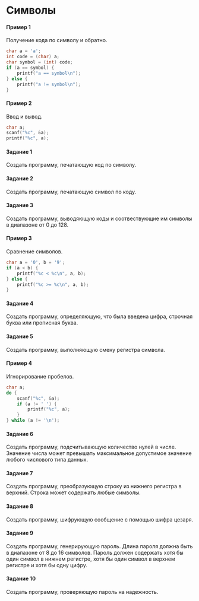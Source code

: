 # Символы

#### Пример 1
Получение кода по символу и обратно.
```c
char a = 'a';
int code = (char) a;
char symbol = (int) code;
if (a == symbol) {
    printf("a == symbol\n");
} else {
    printf("a != symbol\n");
}
```

#### Пример 2
Ввод и вывод.
```c
char a;
scanf("%c", &a);
printf("%c", a);
```

#### Задание 1
Создать программу, печатающую код по символу.

#### Задание 2
Создать программу, печатающую символ по коду.

#### Задание 3
Создать программу, выводяющую коды и соотвествующие им символы в диапазоне от 0 до 128.

#### Пример 3
Сравнение символов.
```c
char a = '0', b = '9';
if (a < b) {
    printf("%c < %c\n", a, b);
} else {
    printf("%c >= %c\n", a, b);
}
```

#### Задание 4
Создать программу, определяющую, что была введена цифра, строчная буква или прописная буква.

#### Задание 5
Создать программу, выполняющую смену регистра символа.

#### Пример 4
Игнорирование пробелов.
```c
char a;
do {
    scanf("%c", &a);
    if (a != ' ') {
        printf("%c", a);
    }
} while (a != '\n');
```

#### Задание 6
Создать программу, подсчитывающую количество нулей в числе. Значение числа может превышать максимальное допустимое значение любого числового типа данных.

#### Задание 7
Создать программу, преобразующую строку из нижнего регистра в верхний. Строка может содержать любые символы.

#### Задание 8
Создать программу, шифрующую сообщение с помощью шифра цезаря.

#### Задание 9
Создать программу, генерирующую пароль. Длина пароля должна быть в диапазоне от 8 до 16 символов. Пароль должен содержать хотя бы один символ в нижнем регистре, хотя бы один символ в верхнем регистре и хотя бы одну цифру.

#### Задание 10
Создать программу, проверяющую пароль на надежность.
